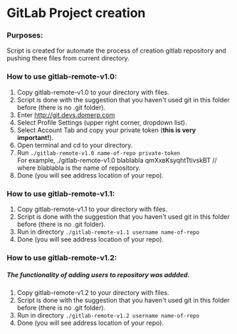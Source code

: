 # GitLab Project creation

### Purposes:
Script is created for automate the process of creation gitlab repository and pushing there files from current directory.

### How to use gitlab-remote-v1.0:
1. Copy gitlab-remote-v1.0 to your directory with files.
2. Script is done with the suggestion that you haven't used git in this folder before (there is no .git folder).
3. Enter http://git.devs.domerp.com
4. Select Profile Settings (upper right corner, dropdown list).
5. Select Account Tab and copy your private token (**this is very important!**).
6. Open terminal and cd to your directory.
7. Run ```./gitlab-remote-v1.0 name-of-repo private-token```    
For example, ./gitlab-remote-v1.0 blablabla qmXxвKsyqhtTtivskBT // where blablabla is the name of repository.
8. Done (you will see address location of your repo).

### How to use gitlab-remote-v1.1:
1. Copy gitlab-remote-v1.1 to your directory with files.
2. Script is done with the suggestion that you haven't used git in this folder before (there is no .git folder).
3. Run in directory ```./gitlab-remote-v1.1 username name-of-repo```
4. Done (you will see address location of your repo).

### How to use gitlab-remote-v1.2:
##### The functionality of adding users to repository was addded.
1. Copy gitlab-remote-v1.2 to your directory with files.
2. Script is done with the suggestion that you haven't used git in this folder before (there is no .git folder).
3. Run in directory ```./gitlab-remote-v1.2 username name-of-repo```
4. Done (you will see address location of your repo).
